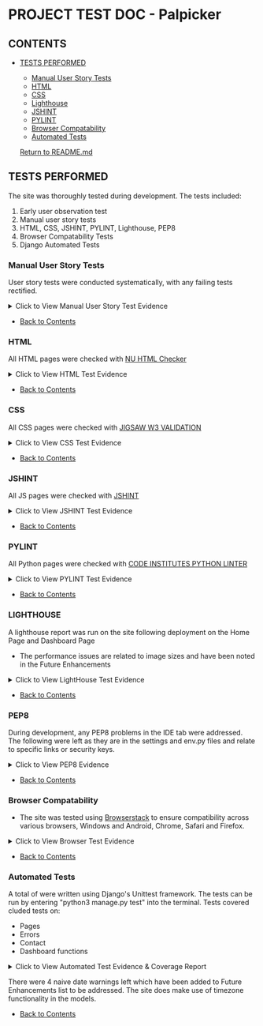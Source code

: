 # PROJECT TEST DOC - Palpicker

## CONTENTS
* [TESTS PERFORMED](#tests-performed)
  * [Manual User Story Tests](#manual-user-story-tests)
  * [HTML](#html)
  * [CSS](#css)
  * [Lighthouse](#lighthouse)
  * [JSHINT](#jshint)
  * [PYLINT](#pylint)
  * [Browser Compatability](#browser-compatability)
  * [Automated Tests](#automated-tests)

  [Return to README.md](https://github.com/)


## TESTS PERFORMED
  The site was thoroughly tested during development. The tests included:
  1. Early user observation test
  2. Manual user story tests
  3. HTML, CSS, JSHINT, PYLINT, Lighthouse, PEP8
  4. Browser Compatability Tests
  5. Django Automated Tests

  ### Manual User Story Tests
  User story tests were conducted systematically, with any failing tests rectified. 
  <details>
    <summary>Click to View Manual User Story Test Evidence</summary>
      - <img src="static/docs/test2-tests.png">
      - <img src="static/docs/test3.tests.png">
      - <img src="static/docs/test4.tests.png">
      - <img src="static/docs/test5.tests.png">
      - <img src="static/docs/test6.tests.png">
    

  </details>

  * [Back to Contents](#contents)

  ### HTML
  All HTML pages were checked with [NU HTML Checker](https://validator.w3.org/nu/)

  <details>
    <summary>Click to View HTML Test Evidence</summary>
      - <img src="">
      - <img src="">
      - <img src="">
      - <img src="">
      - <img src="">
      - <img src="">
      - <img src="">
      - <img src="">
      - <img src="">
      - <img src="">

  </details>

  * [Back to Contents](#contents)

  ### CSS
  All CSS pages were checked with [JIGSAW W3 VALIDATION](https://jigsaw.w3.org/css-validator/)

  <details>
    <summary>Click to View CSS Test Evidence</summary>
      - <img src="static/docs/css-test.png">
  </details>

   * [Back to Contents](#contents)

   ### JSHINT
  All JS pages were checked with [JSHINT](https://jshint.com/)

  <details>
    <summary>Click to View JSHINT Test Evidence</summary>
      - <img src="https:/">

  </details>

  * [Back to Contents](#contents)

  ### PYLINT
  All Python pages were checked with [CODE INSTITUTES PYTHON LINTER](https://pep8ci.herokuapp.com/)

  <details>
    <summary>Click to View PYLINT Test Evidence</summary>
      - <img src="">
      - <img src="">
      - <img src="">
      - <img src="">
      - <img src="">
      - <img src="">
      - <img src="">
      - <img src="">
      - <img src="">
     ">

  </details>

  * [Back to Contents](#contents)

  ### LIGHTHOUSE
  A lighthouse report was run on the site following deployment on the Home Page and Dashboard Page
  * The performance issues are related to image sizes and have been noted in the Future Enhancements

  <details>
    <summary>Click to View LightHouse Test Evidence</summary>
      - <img src="https:/">
      - <img src="https:/">

  </details>

  * [Back to Contents](#contents)

  ### PEP8
  During development, any PEP8 problems in the IDE tab were addressed.  The following were left as they are in the settings and env.py files and relate to specific links or security keys.

  <details>
    <summary>Click to View PEP8 Evidence</summary>
      - <img src="https://">

  </details>

  * [Back to Contents](#contents)

  ### Browser Compatability
  - The site was tested using [Browserstack](https://www.browserstack.com/) to ensure compatibility across various browsers, Windows and Android, Chrome, Safari and Firefox.

  <details>
    <summary>Click to View Browser Test Evidence</summary>
      - <img src="static/docs/chrome.test.png">
      - <img src="static/docs/edge-test.png">
      - <img src="static/docs/mozillafirefox-test.png">
      - <img src="static/docs/safari-test.png">
      

  </details>

  * [Back to Contents](#contents)

  ### Automated Tests
  A total of  were written using Django's Unittest framework.
  The tests can be run by entering "python3 manage.py test" into the terminal.
  Tests covered cluded tests on:
  - Pages
  - Errors
  - Contact
  - Dashboard functions

  <details>
    <summary>Click to View Automated Test Evidence & Coverage Report</summary>
      - <img src="https:">
      - <img src="https:.png">

  </details>

  There were 4 naive date warnings left which have been added to Future Enhancements list to be addressed.
  The site does make use of timezone functionality in the models.

  * [Back to Contents](#contents)